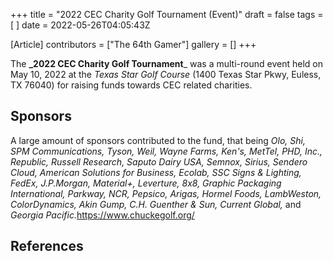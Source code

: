 +++
title = "2022 CEC Charity Golf Tournament (Event)"
draft = false
tags = [ ]
date = 2022-05-26T04:05:43Z

[Article]
contributors = ["The 64th Gamer"]
gallery = []
+++

The **_2022 CEC Charity Golf Tournament**_ was a multi-round event held on May 10, 2022 at the _Texas Star Golf Course_ (1400 Texas Star Pkwy, Euless, TX 76040) for raising funds towards CEC related charities.

## Sponsors ##
A large amount of sponsors contributed to the fund, that being _Olo, Shi, SPM Communications, Tyson, Weil, Wayne Farms, Ken's, MetTel, PHD, Inc., Republic, Russell Research, Saputo Dairy USA, Semnox, Sirius, Sendero Cloud, American Solutions for Business, Ecolab, SSC Signs & Lighting, FedEx, J.P.Morgan, Material+, Leverture, 8x8, Graphic Packaging International, Parkway, NCR, Pepsico, Arigas, Hormel Foods, LambWeston, ColorDynamics, Akin Gump, C.H. Guenther & Sun, Current Global,_ and _Georgia Pacific._<ref>https://www.chuckegolf.org/</ref>

## References ##